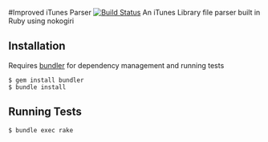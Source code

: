 #Improved iTunes Parser [![Build Status](https://travis-ci.org/asciamanna/ImprovedItunesParser.svg?branch=master)](https://travis-ci.org/asciamanna/ImprovedItunesParser)
An iTunes Library file parser built in Ruby using nokogiri



## Installation
Requires [bundler](http://bundler.io/v1.3/) for dependency management and running tests

```
$ gem install bundler 
$ bundle install
```
## Running Tests
```
$ bundle exec rake
```
